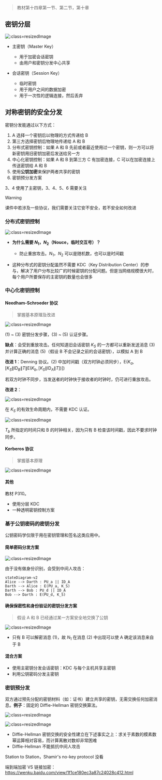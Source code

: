 > 教材第十四章第一节、第二节，第十章

## 密钥分层

![](_images/summary-application-of-symemtric-cipher-1.png ':class=resizedImage')

- 主密钥（Master Key）
  - 用于加密会话密钥
  - 由用户和密钥分发中心共享

- 会话密钥（Session Key）
  - 临时密钥
  - 用于用户之间的数据加密
  - 用于一次性的逻辑连接，然后丢弃

## 对称密钥的安全分发

密钥分发能通过以下方式：
1. A 选择一个密钥后以物理的方式传递给 B
2. 第三方选择密钥后物理地传递给 A 和 B
3. 分布式密钥控制：如果 A 和 B 先前或者最近使用过一个密钥，则一方可以将新密钥用旧密钥加密后发送给另一方
4. 中心化密钥控制：如果 A 和 B 到第三方 C 有加密连接，C 可以在加密连接上传送密钥给 A 和 B
5. 使用**公钥加密**来保护两者共享的密钥
6. 密钥预分发方案

3、4 使用了主密钥，3、4、5、6 需要关注

> [!WARNING]
> 课件中若涉及一些协议，我们需要关注它安不安全，若不安全如何改进


### 分布式密钥控制

![](_images/summary-application-of-symemtric-cipher-2.png ':class=resizedImage')

- **为什么需要 $N_1$，$N_2$（Nouce，临时交互号）？**
  - 防止重放攻击。$N_1$，$N_2$ 可以是随机数，也可以是时间戳

- 这种分布式的密钥分配虽然不需要 KDC（Key Distribution Center）的参与，解决了用户分布比较广的时候密钥的分配问题。但是当网络规模很大时，每个用户所要保存的主密钥的数量也会很多

### 中心化密钥控制

#### Needham-Schroeder 协议

> 掌握基本原理及改进

![](_images/summary-application-of-symemtric-cipher-3.png ':class=resizedImage')

(1) ~ (3) 密钥分发步骤，(3) ~ (5) 认证步骤。

**缺点**：会受到重放攻击。任何知道旧会话密钥 $K_S$ 的一方都可以重新发送消息 (3) 并计算正确的消息 (5)（假设 B 不会记录之前的会话密钥），以模拟 A 到 B

**改进 1**：Denning 协议。(2) 中加时间戳（双方时钟必须同步），$\mathrm{E}\left(K_{a},\left[K_{S}\left\|\mathrm{ID}_{B}\right\| T\left\|\mathrm{E}\left(K_{b},\left[K_{S}\left\|\mathrm{ID}_{A}\right\| T\right]\right)\right]\right)\right.$

若双方时钟不同步，当发送者的时钟快于接收者的时钟时，仍可进行重放攻击。

**改进 2**：

![](_images/summary-application-of-symemtric-cipher-4.png ':class=resizedImage')

在 $K_S$ 的有效生命周期内，不需要 KDC 认证。

![](_images/summary-application-of-symemtric-cipher-5.png ':class=resizedImage')

$T_b$ 所指定的时间只和 B 的时钟相关，因为只有 B 检查该时间戳，因此不要求时钟同步。


#### Kerberos 协议

> 掌握基本原理

![](_images/summary-application-of-symemtric-cipher-6.png ':class=resizedImage')


#### 其他

教材 P310。

- 使用分层 KDC
- 一种透明密钥控制方案

### 基于公钥密码的密钥分发

公钥密码学仅限于用在密钥管理和签名这类应用中。

<!-- RSA 填充，抵抗选择密文攻击 -->

#### 简单密码分发方案

![](_images/summary-application-of-symemtric-cipher-7.png ':class=resizedImage')

由于没有做身份识别，会受到中间人攻击：

```mermaid
stateDiagram-v2
Alice --> Darth : PU_a || ID_A
Darth --> Alice : E(PU_a, K_S)
Darth --> Bob : PU_d || ID_A
Bob --> Darth : E(PU_d, K_S)
```

#### 确保保密性和身份验证的密钥分发方案

> 假设 A 和 B 已经通过某一方案安全地交换了公钥

![](_images/summary-application-of-symemtric-cipher-8.png ':class=resizedImage')

- 只有 B 可以解密消息 (1)，故 $N_1$ 在消息 (2) 中出现可以使 A 确定该消息来自于 B

#### 混合方案

- 使用主密钥分发会话密钥：KDC 与每个主机共享主密钥
- 利用公钥密码分发主密钥

### 密钥预分发

双方通过预先分配的密钥材料（如：证书）建立共享的密钥，无需交换任何加密消息。**例子**：固定的 Diffie-Hellman 密钥交换算法。

![](_images/summary-application-of-symemtric-cipher-9.png ':class=resizedImage')

![](_images/summary-application-of-symemtric-cipher-10.png ':class=resizedImage')

- Diffie-Hellman 密钥交换的安全性建立在下述事实之上：求关于素数的模素数幂运算相对容易，而计算离散对数却非常困难
- Diffie-Hellman 不能抵抗中间人攻击


Station to Station，Shamir's no-key protocol 没看

端到端加密 VS 链接加密：https://wenku.baidu.com/view/1f1ce180ec3a87c24028c412.html

<!-- 图片尺寸缩小为 50% -->
<script>

</script>
